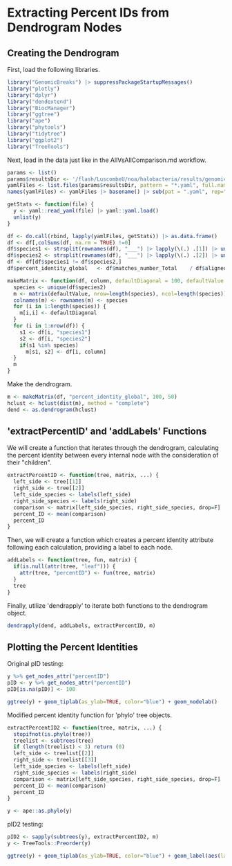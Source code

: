 # Extracting Percent IDs from Dendrogram Nodes
## Creating the Dendrogram
First, load the following libraries.
```r
library("GenomicBreaks") |> suppressPackageStartupMessages()
library("plotly")
library("dplyr")
library("dendextend")
library("BiocManager")
library("ggtree")
library("ape")
library("phytools")
library("tidytree")
library("ggplot2")
library("TreeTools")
```

Next, load in the data just like in the AllVsAllComparison.md workflow.
```r
params <- list()
params$resultsDir <- '/flash/LuscombeU/noa/halobacteria/results/genomicbreaks'
yamlFiles <- list.files(params$resultsDir, pattern = "*.yaml", full.names = TRUE)
names(yamlFiles) <- yamlFiles |> basename() |> sub(pat = ".yaml", rep="")

getStats <- function(file) {
  y <- yaml::read_yaml(file) |> yaml::yaml.load()
  unlist(y)
}

df <- do.call(rbind, lapply(yamlFiles, getStats)) |> as.data.frame()
df <- df[,colSums(df, na.rm = TRUE) !=0]
df$species1 <- strsplit(rownames(df), "___") |> lapply(\(.) .[1]) |> unlist()
df$species2 <- strsplit(rownames(df), "___") |> lapply(\(.) .[2]) |> unlist()
df <- df[df$species1 != df$species2,]
df$percent_identity_global   <- df$matches_number_Total    / df$aligned_length_Total * 100

makeMatrix <- function(df, column, defaultDiagonal = 100, defaultValue = NA) {
  species <- unique(df$species2)
  m <- matrix(defaultValue, nrow=length(species), ncol=length(species))
  colnames(m) <- rownames(m) <- species
  for (i in 1:length(species)) {
    m[i,i] <- defaultDiagonal
  }
  for (i in 1:nrow(df)) {
    s1 <- df[i, "species1"]
    s2 <- df[i, "species2"]
    if(s1 %in% species)
      m[s1, s2] <- df[i, column]
  }
  m
}
```

Make the dendrogram.
```r
m <- makeMatrix(df, "percent_identity_global", 100, 50)
hclust <- hclust(dist(m), method = "complete")
dend <- as.dendrogram(hclust)
```

## 'extractPercentID' and 'addLabels' Functions
We will create a function that iterates through the dendrogram, calculating the percent identity between every internal node
with the consideration of their "children".
```r
extractPercentID <- function(tree, matrix, ...) {
  left_side <- tree[[1]]
  right_side <- tree[[2]]
  left_side_species <- labels(left_side)
  right_side_species <- labels(right_side)
  comparison <- matrix[left_side_species, right_side_species, drop=F]
  percent_ID <- mean(comparison)
  percent_ID
}
```

Then, we will create a function which creates a percent identity attribute following each calculation, providing a label to each node.
```r
addLabels <- function(tree, fun, matrix) {
  if(is.null(attr(tree, "leaf"))) {
    attr(tree, "percentID") <- fun(tree, matrix)
  }
  tree
}
```

Finally, utilize 'dendrapply' to iterate both functions to the dendrogram object.
```r
dendrapply(dend, addLabels, extractPercentID, m)
```

## Plotting the Percent Identities
Original pID testing:
```r
y %>% get_nodes_attr("percentID")
pID <- y %>% get_nodes_attr("percentID")
pID[is.na(pID)] <- 100

ggtree(y) + geom_tiplab(as_ylab=TRUE, color="blue") + geom_nodelab()
```
Modified percent identity function for 'phylo' tree objects.
```r
extractPercentID2 <- function(tree, matrix, ...) {
  stopifnot(is.phylo(tree))
  treelist <- subtrees(tree)
  if (length(treelist) < 3) return (0)
  left_side <- treelist[[2]]
  right_side <- treelist[[3]]
  left_side_species <- labels(left_side)
  right_side_species <- labels(right_side)
  comparison <- matrix[left_side_species, right_side_species, drop=F]
  percent_ID <- mean(comparison)
  percent_ID
}

y <- ape::as.phylo(y)
```

pID2 testing:
```r
pID2 <- sapply(subtrees(y), extractPercentID2, m)
y <- TreeTools::Preorder(y)

ggtree(y) + geom_tiplab(as_ylab=TRUE, color="blue") + geom_label(aes(label=round(pID2)))
```


